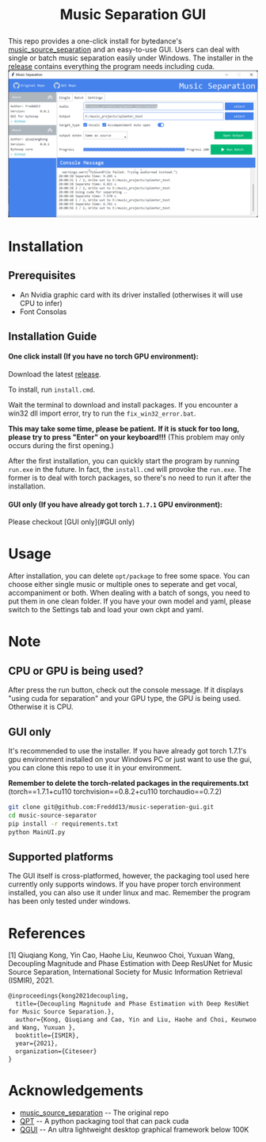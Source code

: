 # <p align="center">Music Separation GUI</p>
This repo provides a one-click install for bytedance's [music_source_separation](https://github.com/bytedance/music_source_separation) and an easy-to-use GUI. 
Users can deal with single or batch music separation easily under Windows.
The installer in the [release](https://github.com/Freddd13/music-separation-gui/releases) contains everything the program needs including cuda. 
![](https://raw.githubusercontent.com/Freddd13/picBed/master/img/Snipaste_2022-01-22_20-47-50.png)

# Installation
## Prerequisites
- An Nvidia graphic card with its driver installed (otherwises it will use CPU to infer) 
- Font Consolas

## Installation Guide
#### One click install (If you have no torch GPU environment):

Download the latest [release](https://github.com/Freddd13/music-separation-gui/releases).

To install, run `install.cmd`. 

Wait the terminal to download and install packages. If you encounter a win32 dll import error, try to run the `fix_win32_error.bat`.

**This may take some time, please be patient.**
**If it is stuck for too long, please try to press "Enter" on your keyboard!!!** (This problem may only occurs during the first opening.)

After the first installation, you can quickly start the program by running `run.exe` in the future. In fact, the `install.cmd` will provoke the `run.exe`. The former is to deal with torch packages, so there's no need to run it after the installation.

#### GUI only (If you have already got torch `1.7.1` GPU environment):

Please checkout [GUI only](#GUI only)

# Usage
After installation, you can delete `opt/package` to free some space.
You can choose either single music or multiple ones to seperate and get vocal, accompaniment or both. When dealing with a batch of songs, you need to put them in one clean folder.
If you have your own model and yaml, please switch to the Settings tab and load your own ckpt and yaml.



# Note
## CPU or GPU is being used?
After press the run button, check out the console message.
If it displays "using cuda for separation" and your GPU type, the GPU is being used. Otherwise it is CPU.

## GUI only
It's recommended to use the installer. If you have already got torch 1.7.1's gpu environment installed on your Windows PC or just want to use the gui, you can clone this repo to use it in your environment.

**Remember to delete the torch-related packages in the requirements.txt**
(torch==1.7.1+cu110
torchvision==0.8.2+cu110
torchaudio==0.7.2)

```bash
git clone git@github.com:Freddd13/music-seperation-gui.git
cd music-source-separator
pip install -r requirements.txt
python MainUI.py
```
## Supported platforms
The GUI itself is cross-platformed, however, the packaging tool used here currently only supports windows. If you have proper torch environment installed, you can also use it under linux and mac. Remember the program has been only tested under windows.

# References
[1] Qiuqiang Kong, Yin Cao, Haohe Liu, Keunwoo Choi, Yuxuan Wang, Decoupling Magnitude and Phase Estimation with Deep ResUNet for Music Source Separation, International Society for Music Information Retrieval (ISMIR), 2021.
```
@inproceedings{kong2021decoupling,
  title={Decoupling Magnitude and Phase Estimation with Deep ResUNet for Music Source Separation.},
  author={Kong, Qiuqiang and Cao, Yin and Liu, Haohe and Choi, Keunwoo and Wang, Yuxuan },
  booktitle={ISMIR},
  year={2021},
  organization={Citeseer}
}
```

# Acknowledgements

- [music_source_separation](https://github.com/bytedance/music_source_separation) -- The original repo
- [QPT](https://github.com/QPT-Family/QPT)  -- A python packaging tool that can pack cuda
- [QGUI](https://github.com/QPT-Family/QGUI) -- An ultra lightweight desktop graphical framework below 100K
